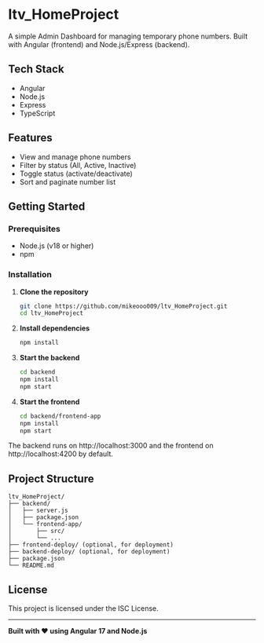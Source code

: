 # ltv_HomeProject

A simple Admin Dashboard for managing temporary phone numbers. Built with Angular (frontend) and Node.js/Express (backend).

## Tech Stack
- Angular
- Node.js
- Express
- TypeScript

## Features
- View and manage phone numbers
- Filter by status (All, Active, Inactive)
- Toggle status (activate/deactivate)
- Sort and paginate number list

## Getting Started

### Prerequisites
- Node.js (v18 or higher)
- npm

### Installation

1. **Clone the repository**
   ```bash
   git clone https://github.com/mikeooo009/ltv_HomeProject.git
   cd ltv_HomeProject
   ```
2. **Install dependencies**
   ```bash
   npm install
   ```
3. **Start the backend**
   ```bash
   cd backend
   npm install
   npm start
   ```
4. **Start the frontend**
   ```bash
   cd backend/frontend-app
   npm install
   npm start
   ```

The backend runs on http://localhost:3000 and the frontend on http://localhost:4200 by default.

## Project Structure
```
ltv_HomeProject/
├── backend/
│   ├── server.js
│   ├── package.json
│   └── frontend-app/
│       ├── src/
│       └── ...
├── frontend-deploy/ (optional, for deployment)
├── backend-deploy/ (optional, for deployment)
├── package.json
└── README.md
```

## License

This project is licensed under the ISC License.

---

**Built with ❤️ using Angular 17 and Node.js**